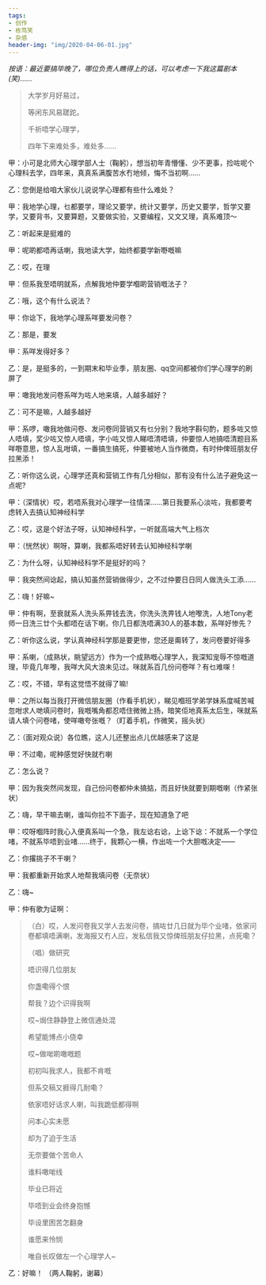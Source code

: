 ```yaml
---
tags: 
- 创作
- 栋笃笑
- 杂感
header-img: "img/2020-04-06-01.jpg"
---
```


_按语：最近要搞毕晚了，哪位负责人瞧得上的话，可以考虑一下我这篇剧本(笑)……_

> 大学岁月好易过，
> 
> 等闲东风易蹉跎。
> 
> 千祈唔学心理学，
> 
> 四年下来难处多，难处多……

甲：小可是北师大心理学部人士（鞠躬），想当初年青懵懂、少不更事，捡咗呢个心理科去学，四年来，真真系满腹苦水冇地倾，悔不当初啊……

乙：您倒是给咱大家伙儿说说学心理都有些什么难处？

甲：我地学心理，乜都要学，理论又要学，统计又要学，历史又要学，哲学又要学，又要背书，又要算题，又要做实验，又要编程，又文又理，真系难顶～

乙：听起来是挺难的

甲：呢啲都唔再话喇，我地读大学，始终都要学新嘢嘅嘛

乙：哎，在理

甲：但系我至唔明就系，点解我地仲要学嗰啲营销嘅法子？

乙：哦，这个有什么说法？

甲：你谂下，我地学心理系咩要发问卷？

乙：那是，要发

甲：系咩发得好多？

乙：是，是挺多的，一到期末和毕业季，朋友圈、qq空间都被你们学心理学的刷屏了

甲：噉我地发问卷系咩为咗人地来填，人越多越好？

乙：可不是嘛，人越多越好

甲：系啰，噉我地做问卷、发问卷同营销又有乜分别？我地字斟句酌，题多咗又惊人唔填，奖少咗又惊人唔填，字小咗又惊人睇唔清唔填，仲要惊人地搞唔清题目系咩嘢意思，惊人乱咁填，一番搞生搞死，仲要被地人当作微商，有时仲俾班朋友仔拉黑添！

乙：听你这么说，心理学还真和营销工作有几分相似，那有没有什么法子避免这一点呢?

甲：（深情状）哎，若唔系我对心理学一往情深……第日我要系心淡咗，我都要考虑转入去搞认知神经科学

乙：哎，这是个好法子呀，认知神经科学，一听就高端大气上档次

甲：（恍然状）啊呀，算喇，我都系唔好转去认知神经科学喇

乙：为什么呀，认知神经科学不是挺好的吗？

甲：我突然间谂起，搞认知虽然营销做得少，之不过仲要日日同人做洗头工添……

乙：嗨！好嘛~

甲：仲有啊，至衰就系人洗头系畀钱去洗，你洗头洗畀钱人地嚟洗，人地Tony老师一日洗三廿个头都唔在话下喇，你几日都洗唔满30人的基本数，系咩好惨先？

乙：听你这么说，学认真神经科学那是要更惨，您还是甭转了，发问卷要好得多

甲：系喇，（成熟状，眺望远方）作为一个成熟嘅心理学人，我深知宠辱不惊嘅道理，毕竟几年嚟，我咩大风大浪未见过。咪就系百几份问卷咩？有乜难㗎！

乙：哎，不错，早有这觉悟不就得了嘛!

甲：之所以每当我打开微信朋友圈（作看手机状），睇见嗰班学弟学妹系度喊苦喊忽咁求人哋填问卷时，我嘅嘴角都忍唔住微微上扬，暗笑佢地真系太后生，咪就系请人填个问卷啫，使咩噉夸张嘅？（盯着手机，作微笑，摇头状）

乙：（面对观众说）各位瞧，这人儿还整出点儿优越感来了这是

甲：不过嘞，呢种感觉好快就冇喇

乙：怎么说？

甲：因为我突然间发现，自己份问卷都仲未搞掂，而且好快就要到期嘅喇（作紧张状）

乙：嗨，早干嘛去喇，谁叫你拉不下面子，现在知道急了吧

甲：哎呀嗰阵时我心入便真系叫一个急，我左谂右谂，上谂下谂：不就系一个学位啫，不就系毕唔到业啫……终于，我颗心一横，作出咗一个大胆嘅决定——

乙：你撂挑子不干喇？

甲：我都重新开始求人地帮我填问卷（无奈状）

乙：嗨~

甲：仲有歌为证啊：
> （白）哎，人发问卷我又学人去发问卷，搞咗廿几日就为毕个业啫，依家问卷都填唔满喇，发海报又冇人应，发私信我又惊俾班朋友仔拉黑，点死嘞？
> 
> （唱）做研究
> 
> 唔识得几位朋友
> 
> 你盏嘞得个恨
> 
> 帮我？边个识得我啊
> 
> 哎~焗住静静登上微信通处混
> 
> 希望能博点小侥幸
> 
> 哎~做啱啲噉嘅题
> 
> 初初叫我求人，我都不肯嘅
> 
> 但系交稿又捱得几耐嘞？
> 
> 依家唔好话求人喇，叫我跪低都得啊
> 
> 问本心实未愿
> 
> 却为了迫于生活
> 
> 无奈要做个苦命人
> 
> 谁料噉啱线
> 
> 毕业已将近
> 
> 毕唔到业会终身抱憾
> 
> 毕设里困苦怎翻身
> 
> 谁愿来怜悯
> 
> 唯自长叹做左一个心理学人~

乙：好嘛！
（两人鞠躬，谢幕）

